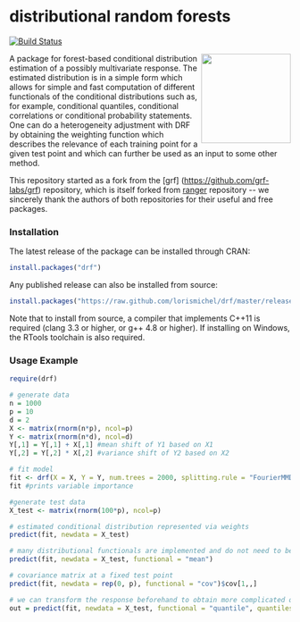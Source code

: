 # distributional random forests
[![Build Status](https://travis-ci.com/lorismichel/drf.svg?branch=master)](https://travis-ci.com/lorismichel/drf)

<a href='https://github.com/lorismichel/drf/blob/master/experiments/DRFlogo.png'><img src='https://github.com/lorismichel/drf/blob/master/experiments/DRFlogo.png' align="right" height="160" /></a>

A package for forest-based conditional distribution estimation of a possibly multivariate response. The estimated distribution is in a simple form which allows for simple and fast computation of different functionals of the conditional distributions such as, for example, conditional quantiles, conditional correlations or conditional probability statements. One can do a heterogeneity adjustment with DRF by obtaining the weighting function which describes the relevance of each training point for a given test point and which can further be used as an input to some other method.

This repository started as a fork from the [grf] (https://github.com/grf-labs/grf) repository, which is itself forked from [ranger](https://github.com/imbs-hl/ranger) repository -- we sincerely thank the authors of both repositories for their useful and free packages.

### Installation

The latest release of the package can be installed through CRAN:

```R
install.packages("drf")
```

Any published release can also be installed from source:

```R
install.packages("https://raw.github.com/lorismichel/drf/master/releases/drf_1.0.0.tar.gz", repos = NULL, type = "source")
```

Note that to install from source, a compiler that implements C++11 is required (clang 3.3 or higher, or g++ 4.8 or higher). If installing on Windows, the RTools toolchain is also required.


### Usage Example
```R
require(drf)

# generate data
n = 1000
p = 10
d = 2
X <- matrix(rnorm(n*p), ncol=p)
Y <- matrix(rnorm(n*d), ncol=d)
Y[,1] = Y[,1] + X[,1] #mean shift of Y1 based on X1
Y[,2] = Y[,2] * X[,2] #variance shift of Y2 based on X2

# fit model
fit <- drf(X = X, Y = Y, num.trees = 2000, splitting.rule = "FourierMMD") #those are the default values
fit #prints variable importance

#generate test data
X_test <- matrix(rnorm(100*p), ncol=p)

# estimated conditional distribution represented via weights
predict(fit, newdata = X_test)

# many distributional functionals are implemented and do not need to be manually computed from the weights  
predict(fit, newdata = X_test, functional = "mean")

# covariance matrix at a fixed test point
predict(fit, newdata = rep(0, p), functional = "cov")$cov[1,,]

# we can transform the response beforehand to obtain more complicated quantities 
out = predict(fit, newdata = X_test, functional = "quantile", quantiles=c(0.1, 0.9), transformation = function(y) c(y[1]*y[2], y[2]^2))

```
